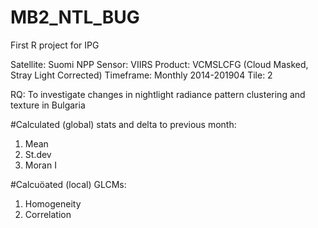 # MB2_NTL_BUG
First R project for IPG

Satellite: Suomi NPP
Sensor: VIIRS
Product: VCMSLCFG (Cloud Masked, Stray Light Corrected)
Timeframe: Monthly 2014-201904
Tile: 2

RQ: To investigate changes in nightlight radiance pattern clustering and texture in Bulgaria

#Calculated (global) stats and delta to previous month:
1. Mean
2. St.dev
3. Moran I

#Calcuöated (local) GLCMs:
1. Homogeneity
2. Correlation
